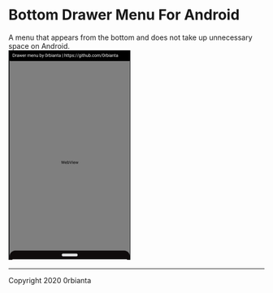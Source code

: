 # Bottom Drawer Menu For Android

A menu that appears from the bottom and does not take up unnecessary space on Android.<br/>
<img src="drawer_bottom_menu.png">
<hr/>
Copyright 2020 0rbianta
